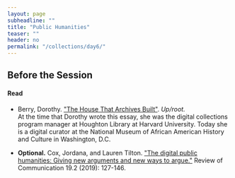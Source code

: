 ```yaml
---
layout: page
subheadline: ""
title: "Public Humanities"
teaser: ""
header: no
permalink: "/collections/day6/"
---
```


## Before the Session  

#### Read  

* Berry, Dorothy. ["The House That Archives Built"](https://www.uproot.space/features/the-house-archives-built). *Up/root.*  
At the time that Dorothy wrote this essay, she was the digital collections program manager at Houghton Library at Harvard University. Today she is a digital curator at the National Museum of African American History and Culture in Washington, D.C.

* **Optional.**  Cox, Jordana, and Lauren Tilton. ["The digital public humanities: Giving new arguments and new ways to argue."](https://discovery-ebsco-com.proxy.library.cornell.edu/linkprocessor/plink?id=4d593ebf-f86c-33c1-b572-6d055b321337) Review of Communication 19.2 (2019): 127-146.  
